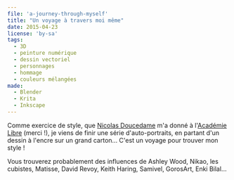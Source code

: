 ```yaml
---
file: 'a-journey-through-myself'
title: "Un voyage à travers moi même"
date: 2015-04-23
license: 'by-sa'
tags:
  - 3D
  - peinture numérique
  - dessin vectoriel
  - personnages
  - hommage
  - couleurs mélangées
made:
  - Blender
  - Krita
  - Inkscape
---
```


Comme exercice de style, que [Nicolas Doucedame](http://nicolasdoucedame.blogspot.fr/) m'a donné à l'[Académie Libre](http://www.academielibre.com/) (merci !), je viens de finir une série d'auto-portraits, en partant d'un dessin à l'encre sur un grand carton...
C'est un voyage pour trouver mon style !

Vous trouverez probablement des influences de Ashley Wood, Nikao, les cubistes, Matisse, David Revoy, Keith Haring, Samivel, GorosArt, Enki Bilal...
